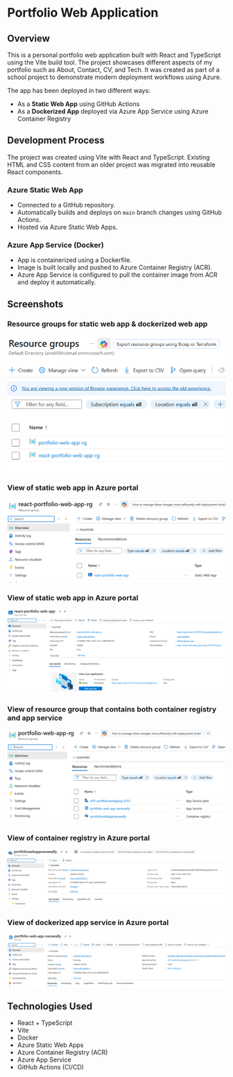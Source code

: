 # Portfolio Web Application


## Overview

This is a personal portfolio web application built with React and TypeScript using the Vite build tool. The project showcases different aspects of my portfolio such as About, Contact, CV, and Tech. It was created as part of a school project to demonstrate modern deployment workflows using Azure.

The app has been deployed in two different ways:
- As a **Static Web App** using GitHub Actions
- As a **Dockerized App** deployed via Azure App Service using Azure Container Registry


## Development Process

The project was created using Vite with React and TypeScript. Existing HTML and CSS content from an older project was migrated into reusable React components.


### Azure Static Web App

- Connected to a GitHub repository.
- Automatically builds and deploys on `main` branch changes using GitHub Actions.
- Hosted via Azure Static Web Apps.

### Azure App Service (Docker)

- App is containerized using a Dockerfile.
- Image is built locally and pushed to Azure Container Registry (ACR).
- Azure App Service is configured to pull the container image from ACR and deploy it automatically.

## Screenshots
### Resource groups for static web app & dockerized web app
![Resource groups for static web app & dockerized web app](screenshots/resource-groups.png)

### View of static web app in Azure portal
![View of static web app in Azure portal](screenshots/static-web-app-1.png)

### View of static web app in Azure portal
![View of static web app in Azure portal](screenshots/static-web-app-2.png)

### View of resource group that contains both container registry and app service
![View of resource group that contains both container registry and app service](screenshots/container-registry-and-app-service.png)

### View of container registry in Azure portal
![View of container registry in Azure portal](screenshots/container-registry.png)

### View of dockerized app service in Azure portal
![View of dockerized app service in Azure portal](screenshots/dockerized-app-service.png)

## Technologies Used

- React + TypeScript
- Vite
- Docker
- Azure Static Web Apps
- Azure Container Registry (ACR)
- Azure App Service
- GitHub Actions (CI/CD)
